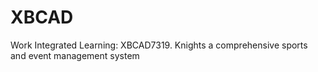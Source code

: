 # XBCAD
Work Integrated Learning:  XBCAD7319. Knights a comprehensive sports and event management system
